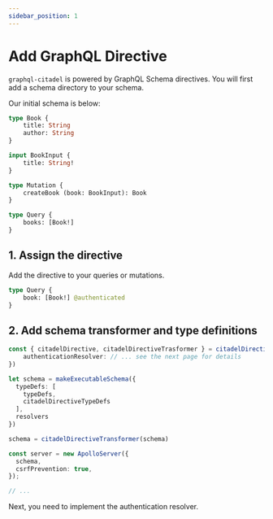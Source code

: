 ```yaml
---
sidebar_position: 1
---
```


# Add GraphQL Directive

`graphql-citadel` is powered by GraphQL Schema directives. You will first add a schema directory to your schema.

Our initial schema is below:

```graphql
type Book {
    title: String
    author: String
}

input BookInput {
    title: String!
}

type Mutation {
    createBook (book: BookInput): Book
}

type Query {
    books: [Book!]
}
```

## 1. Assign the directive

Add the directive to your queries or mutations.

```graphql
type Query {
    book: [Book!] @authenticated
}
```

## 2. Add schema transformer and type definitions

```typescript
const { citadelDirective, citadelDirectiveTrasformer } = citadelDirective({
    authenticationResolver: // ... see the next page for details
})

let schema = makeExecutableSchema({
  typeDefs: [
    typeDefs,
    citadelDirectiveTypeDefs
  ],
  resolvers
})

schema = citadelDirectiveTransformer(schema)

const server = new ApolloServer({
  schema,
  csrfPrevention: true,
});

// ...
```

Next, you need to implement the authentication resolver.

